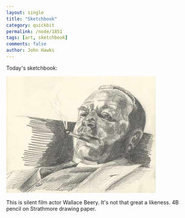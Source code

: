 ```yaml
---
layout: single 
title: "Sketchbook" 
category: quickbit
permalink: /node/1851
tags: [art, sketchbook] 
comments: false 
author: John Hawks 
---
```


Today's sketchbook:

<div class="middle-picture">
<img src="/graphics/wallace-beery-seated-2009.jpg" width="400" height="313" alt="Drawing of Wallace Beery, seated" />
</div>

This is silent film actor Wallace Beery. It's not that great a likeness. 4B pencil on Strathmore drawing paper. 

